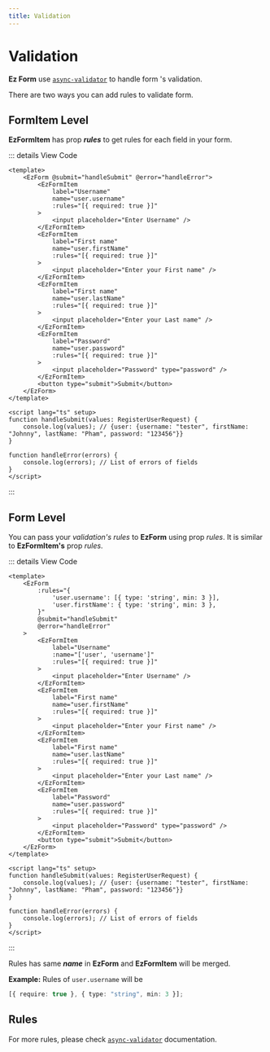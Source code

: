 ```yaml
---
title: Validation
---
```


<script setup>
	import ValidationFormItemLevel from "examples/ValidationFormItemLevel.vue";
	import ValidationFormLevel from "examples/ValidationFormLevel.vue";
</script>

# Validation

**Ez Form** use [`async-validator`](https://www.npmjs.com/package/async-validator) to handle form 's validation.

There are two ways you can add rules to validate form.

## FormItem Level

**EzFormItem** has prop **_rules_** to get rules for each field in your form.

<ValidationFormItemLevel/>

::: details View Code

```vue
<template>
	<EzForm @submit="handleSubmit" @error="handleError">
		<EzFormItem
			label="Username"
			name="user.username"
			:rules="[{ required: true }]"
		>
			<input placeholder="Enter Username" />
		</EzFormItem>
		<EzFormItem
			label="First name"
			name="user.firstName"
			:rules="[{ required: true }]"
		>
			<input placeholder="Enter your First name" />
		</EzFormItem>
		<EzFormItem
			label="First name"
			name="user.lastName"
			:rules="[{ required: true }]"
		>
			<input placeholder="Enter your Last name" />
		</EzFormItem>
		<EzFormItem
			label="Password"
			name="user.password"
			:rules="[{ required: true }]"
		>
			<input placeholder="Password" type="password" />
		</EzFormItem>
		<button type="submit">Submit</button>
	</EzForm>
</template>

<script lang="ts" setup>
function handleSubmit(values: RegisterUserRequest) {
	console.log(values); // {user: {username: "tester", firstName: "Johnny", lastName: "Pham", password: "123456"}}
}

function handleError(errors) {
	console.log(errors); // List of errors of fields
}
</script>
```

:::

## Form Level

You can pass your _validation's rules_ to **EzForm** using prop _rules_. It is similar to **EzFormItem's** prop _rules_.

<ValidationFormLevel/>

::: details View Code

```vue
<template>
	<EzForm
		:rules="{
			'user.username': [{ type: 'string', min: 3 }],
			'user.firstName': { type: 'string', min: 3 },
		}"
		@submit="handleSubmit"
		@error="handleError"
	>
		<EzFormItem
			label="Username"
			:name="['user', 'username']"
			:rules="[{ required: true }]"
		>
			<input placeholder="Enter Username" />
		</EzFormItem>
		<EzFormItem
			label="First name"
			name="user.firstName"
			:rules="[{ required: true }]"
		>
			<input placeholder="Enter your First name" />
		</EzFormItem>
		<EzFormItem
			label="First name"
			name="user.lastName"
			:rules="[{ required: true }]"
		>
			<input placeholder="Enter your Last name" />
		</EzFormItem>
		<EzFormItem
			label="Password"
			name="user.password"
			:rules="[{ required: true }]"
		>
			<input placeholder="Password" type="password" />
		</EzFormItem>
		<button type="submit">Submit</button>
	</EzForm>
</template>

<script lang="ts" setup>
function handleSubmit(values: RegisterUserRequest) {
	console.log(values); // {user: {username: "tester", firstName: "Johnny", lastName: "Pham", password: "123456"}}
}

function handleError(errors) {
	console.log(errors); // List of errors of fields
}
</script>
```

:::

Rules has same **_name_** in **EzForm** and **EzFormItem** will be merged.

**Example:** Rules of `user.username` will be

```ts
[{ require: true }, { type: "string", min: 3 }];
```

## Rules

For more rules, please check [`async-validator`](https://github.com/yiminghe/async-validator#type) documentation.

